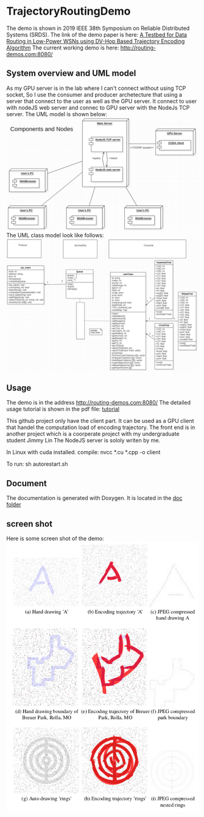 # TrajectoryRoutingDemo

The demo is shown in  2019 IEEE 38th Symposium on Reliable Distributed Systems (SRDS). The link of the demo paper is here: [A Testbed for Data Routing in Low-Power WSNs using DV-Hop Based Trajectory Encoding Algorithm](https://ieeexplore.ieee.org/document/9049569)
The current working demo is here: http://routing-demos.com:8080/

## System overview and UML model
As my GPU server is in the lab where I can't connect without using TCP socket, So I use the consumer and producer archetecture that using a server that connect to the user as well as the GPU server. It connect to user with nodeJS web server and connec to GPU server with the NodeJs TCP server. The UML model is shown below:
![systemModel](https://github.com/cxfcdcpu/TrajectoryRoutingDemo/blob/master/TrajectoryEncodingDemoOverview.PNG)
The UML class model look like follows:
![classModel](https://github.com/cxfcdcpu/TrajectoryRoutingDemo/blob/master/ClassModel.PNG)


## Usage 
The demo is in the address http://routing-demos.com:8080/
The detailed usage tutorial is shown in the pdf file:
[tutorial](https://github.com/cxfcdcpu/TrajectoryRoutingDemo/blob/master/document.pdf)

This github project only have the client part. It can be used as a GPU client that handel the computation load of encoding trajectory.
The front end is in another project which is a coorperate project with my undergraduate student Jimmy Lin
The NodeJS server is sololy writen by me.

In Linux with cuda installed.
compile: nvcc *.cu *.cpp -o client

To run: sh autorestart.sh

## Document
The documentation is generated with Doxygen. It is located in the [doc folder](https://github.com/cxfcdcpu/TrajectoryRoutingDemo/tree/master/DoxygenDoc)

## screen shot
Here is some screen shot of the demo:
![example](https://github.com/cxfcdcpu/TrajectoryRoutingDemo/blob/master/example.png)




